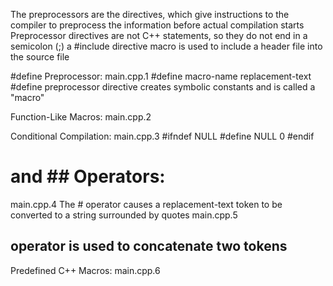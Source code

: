 The preprocessors are the directives, which give instructions to the compiler to preprocess the information before actual compilation starts
Preprocessor directives are not C++ statements, so they do not end in a semicolon (;)
a #include directive macro is used to include a header file into the source file

#define Preprocessor:
main.cpp.1
  #define macro-name replacement-text
  #define preprocessor directive creates symbolic constants and is called a "macro"

Function-Like Macros:
main.cpp.2

Conditional Compilation:
main.cpp.3
  #ifndef NULL
     #define NULL 0
  #endif

# and ## Operators:
main.cpp.4
  The # operator causes a replacement-text token to be converted to a string surrounded by quotes
main.cpp.5
  ## operator is used to concatenate two tokens

Predefined C++ Macros:
main.cpp.6